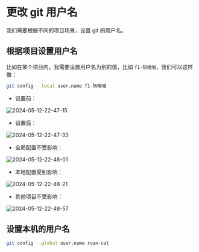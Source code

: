 # 更改 git 用户名

我们需要根据不同的项目场景，设置 git 的用户名。

## 根据项目设置用户名

比如在某个项目内，我需要设置用户名为别的值，比如 `f1-阮喵喵`，我们可以这样做：

```bash
git config --local user.name f1-阮喵喵
```

- 设置前：

![2024-05-12-22-47-15](https://cdn.jsdelivr.net/gh/RuanZhongNan/img-store/img/2024-05-12-22-47-15.png)

- 设置后：

![2024-05-12-22-47-33](https://cdn.jsdelivr.net/gh/RuanZhongNan/img-store/img/2024-05-12-22-47-33.png)

- 全局配置不受影响：

![2024-05-12-22-48-01](https://cdn.jsdelivr.net/gh/RuanZhongNan/img-store/img/2024-05-12-22-48-01.png)

- 本地配置受到影响：

![2024-05-12-22-48-21](https://cdn.jsdelivr.net/gh/RuanZhongNan/img-store/img/2024-05-12-22-48-21.png)

- 其他项目不受影响：

![2024-05-12-22-48-57](https://cdn.jsdelivr.net/gh/RuanZhongNan/img-store/img/2024-05-12-22-48-57.png)

## 设置本机的用户名

```bash
git config --global user.name ruan-cat
```
